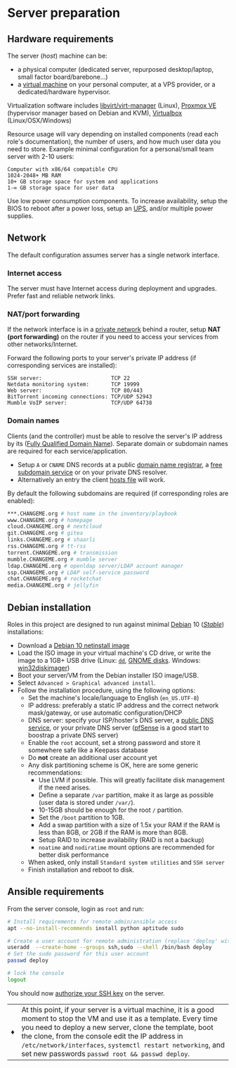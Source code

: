 # Server preparation

## Hardware requirements

The server (_host_) machine can be:
 - a physical computer (dedicated server, repurposed desktop/laptop, small factor board/barebone...)
 - a [virtual machine](https://en.wikipedia.org/wiki/Virtualization) on your personal computer, at a VPS provider, or a dedicated/hardware hypervisor.

Virtualization software includes [libvirt/virt-manager](virt-manager.md) (Linux), [Proxmox VE](https://en.wikipedia.org/wiki/Proxmox_Virtual_Environment) (hypervisor manager based on Debian and KVM), [Virtualbox](https://en.wikipedia.org/wiki/VirtualBox) (Linux/OSX/Windows)

Resource usage will vary depending on installed components (read each role's documentation), the number of users, and how much user data you need to store. Example minimal configuration for a personal/small team server with 2-10 users:

```
Computer with x86/64 compatible CPU
1024-2048+ MB RAM
10+ GB storage space for system and applications
1-∞ GB storage space for user data
```

Use low power consumption components. To increase availability, setup the BIOS to reboot after a power loss, setup an [UPS](https://en.wikipedia.org/wiki/Uninterruptible_power_supply), and/or multiple power supplies.


## Network

The default configuration assumes server has a single network interface.


### Internet access

The server must have Internet access during deployment and upgrades. Prefer fast and reliable network links. 


### NAT/port forwarding

If the network interface is in a [private network](https://en.wikipedia.org/wiki/Private_network#Private_IPv4_addresses) behind a router,
setup **NAT (port forwarding)** on the router if you need to access your services from other networks/Internet.

Forward the following ports to your server's private IP address (if corresponding services are installed):

```
SSH server:                      TCP 22
Netdata monitoring system:       TCP 19999
Web server:                      TCP 80/443
BitTorrent incoming connections: TCP/UDP 52943
Mumble VoIP server:              TCP/UDP 64738
```

### Domain names

Clients (and the controller) must be able to resolve the server's IP address by its ([Fully Qualified Domain Name](https://en.wikipedia.org/wiki/Fully_qualified_domain_name)). Separate domain or subdomain names are required for each service/application.

- Setup `A` or `CNAME` DNS records at a public [domain name registrar](https://en.wikipedia.org/wiki/Domain_name_registrar),
a [free subdomain service](https://freedns.afraid.org/domain/registry/) or on your private DNS resolver.
- Alternatively an entry the client [hosts file](https://en.wikipedia.org/wiki/Hosts_%28file%29) will work.

By default the following subdomains are required (if corresponding roles are enabled):

```bash
***.CHANGEME.org # host name in the inventory/playbook
www.CHANGEME.org # homepage
cloud.CHANGEME.org # nextcloud
git.CHANGEME.org # gitea
links.CHANGEME.org # shaarli
rss.CHANGEME.org # tt-rss
torrent.CHANGEME.org # transmission
mumble.CHANGEME.org # mumble server
ldap.CHANGEME.org # openldap server/LDAP account manager
ssp.CHANGEME.org # LDAP self-service password
chat.CHANGEME.org # rocketchat
media.CHANGEME.org # jellyfin
```


## Debian installation

Roles in this project are designed to run against minimal [Debian](https://www.debian.org/) 10 ([_Stable_](https://wiki.debian.org/DebianStable)) installations:

- Download a [Debian 10 netinstall image](https://cdimage.debian.org/debian-cd/current/amd64/iso-cd/)
- Load the ISO image in your virtual machine's CD drive, or write the image to a 1GB+ USB drive (Linux: [`dd`](https://wiki.archlinux.org/index.php/USB_flash_installation_media#In_GNU.2FLinux), [GNOME disks](https://www.techrepublic.com/article/how-to-create-disk-images-using-gnome-disk/). Windows: [win32diskimager](http://sourceforge.net/projects/win32diskimager/))
- Boot your server/VM from the Debian installer ISO image/USB.
- Select `Advanced > Graphical advanced install`.
- Follow the installation procedure, using the following options:
  - Set the machine's locale/language to English (`en_US.UTF-8`)
  - IP address: preferably a static IP address and the correct network mask/gateway, or use automatic configuration/DHCP
  - DNS server: specify your ISP/hoster's DNS server, a [public DNS service](https://en.wikipedia.org/wiki/Public_recursive_name_server),
or your private DNS server ([pfSense](../advanced/pfsense.md) is a good start to boostrap a private DNS server)
  - Enable the `root` account, set a strong password and store it somewhere safe like a Keepass database
  - Do **not** create an additional user account yet
  - Any disk partitioning scheme is OK, here are some generic recommendations:
    - Use LVM if possible. This will greatly facilitate disk management if the need arises.
    - Define a separate `/var` partition, make it as large as possible (user data is stored under `/var/`).
    - 10-15GB should be enough for the root `/` partition.
    - Set the `/boot` partition to 1GB.
    - Add a swap partition with a size of 1.5x your RAM if the RAM is less than 8GB, or 2GB if the RAM is more than 8GB.
    - Setup RAID to increase availability (RAID is not a backup)
    - `noatime` and `nodiratime` mount options are recommended for better disk performance
  - When asked, only install `Standard system utilities` and `SSH server`
  - Finish installation and reboot to disk.


## Ansible requirements

From the server console, login as `root` and run:

```bash
# Install requirements for remote admin/ansible access
apt --no-install-recommends install python aptitude sudo

# Create a user account for remote administration (replace 'deploy' with the desired account name)
useradd  --create-home --groups ssh,sudo --shell /bin/bash deploy
# Set the sudo password for this user account
passwd deploy

# lock the console
logout
```

You should now [authorize your SSH key](../README.md#installation) on the server.

|      |       |
|------|-------|
|  ♦  | At this point, if your server is a virtual machine, it is a good moment to stop the VM and use it as a template. Every time you need to deploy a new server, clone the template, boot the clone, from the console edit the IP address in `/etc/network/interfaces`, `systemctl restart networking`, and set new passwords `passwd root && passwd deploy`. |
